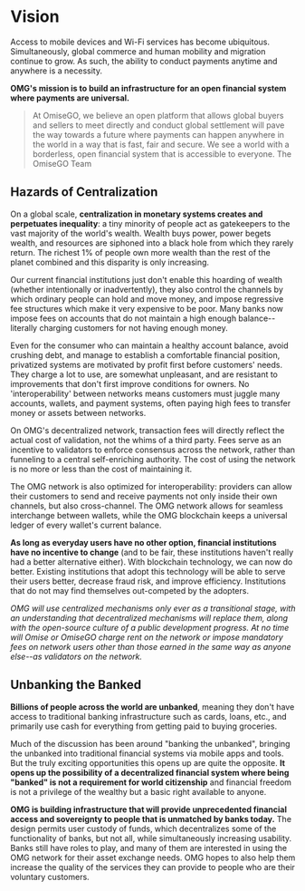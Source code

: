 # Vision

Access to mobile devices and Wi-Fi services has become ubiquitous. Simultaneously, global commerce and human mobility and migration continue to grow. As such, the ability to conduct payments anytime and anywhere is a necessity.

**OMG's mission is to build an infrastructure for an open financial system where payments are universal.**

> At OmiseGO, we believe an open platform that allows global buyers and sellers to meet directly and conduct global settlement will pave the way towards a future where payments can happen anywhere in the world in a way that is fast, fair and secure. We see a world with a borderless, open financial system that is accessible to everyone.
> The OmiseGO Team

## Hazards of Centralization

On a global scale, **centralization in monetary systems creates and perpetuates inequality**: a tiny minority of people act as gatekeepers to the vast majority of the world's wealth. Wealth buys power, power begets wealth, and resources are siphoned into a black hole from which they rarely return. The richest 1% of people own more wealth than the rest of the planet combined and this disparity is only increasing.

Our current financial institutions just don't enable this hoarding of wealth (whether intentionally or inadvertently), they also control the channels by which ordinary people can hold and move money, and impose regressive fee structures which make it very expensive to be poor. Many banks now impose fees on accounts that do not maintain a high enough balance--literally charging customers for not having enough money.

Even for the consumer who can maintain a healthy account balance, avoid crushing debt, and manage to establish a comfortable financial position, privatized systems are motivated by profit first before customers' needs. They charge a lot to use, are somewhat unpleasant, and are resistant to improvements that don't first improve conditions for owners. No 'interoperability' between networks means customers must juggle many accounts, wallets, and payment systems, often paying high fees to transfer money or assets between networks.

On OMG's decentralized network, transaction fees will directly reflect the actual cost of validation, not the whims of a third party. Fees serve as an incentive to validators to enforce consensus across the network, rather than funneling to a central self-enriching authority. The cost of using the network is no more or less than the cost of maintaining it.

The OMG network is also optimized for interoperability: providers can allow their customers to send and receive payments not only inside their own channels, but also cross-channel. The OMG network allows for seamless interchange between wallets, while the OMG blockchain keeps a universal ledger of every wallet's current balance.

**As long as everyday users have no other option, financial institutions have no incentive to change** (and to be fair, these institutions haven't really had a better alternative either). With blockchain technology, we can now do better. Existing institutions that adopt this technology will be able to serve their users better, decrease fraud risk, and improve efficiency. Institutions that do not may find themselves out-competed by the adopters.

_OMG will use centralized mechanisms only ever as a transitional stage, with an understanding that decentralized mechanisms will replace them, along with the open-source culture of a public development progress. At no time will Omise or OmiseGO charge rent on the network or impose mandatory fees on network users other than those earned in the same way as anyone else--as validators on the network._


## Unbanking the Banked

**Billions of people across the world are unbanked**, meaning they don't have access to traditional banking infrastructure such as cards, loans, etc., and primarily use cash for everything from getting paid to buying groceries.

Much of the discussion has been around "banking the unbanked", bringing the unbanked into traditional financial systems via mobile apps and tools. But the truly exciting opportunities this opens up are quite the opposite. **It opens up the possibility of a decentralized financial system where being "banked" is not a requirement for world citizenship** and financial freedom is not a privilege of the wealthy but a basic right available to anyone.

**OMG is building infrastructure that will provide unprecedented financial access and sovereignty to people that is unmatched by banks today.** The design permits user custody of funds, which decentralizes some of the functionality of banks, but not all, while simultaneously increasing usability. Banks still have roles to play, and many of them are interested in using the OMG network for their asset exchange needs. OMG hopes to also help them increase the quality of the services they can provide to people who are their voluntary customers.  
